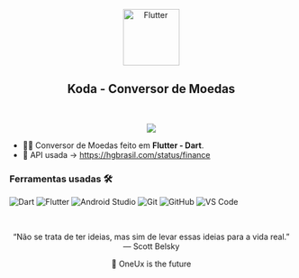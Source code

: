 <p align="center">
 <img width="100px" src="https://i.imgur.com/c8mzt5d.png" align="center" alt="Flutter" />
 <h2 align="center">Koda - Conversor de Moedas</h2>
</p>
<br>
<p align="center">
 
  <a href="https://hgbrasil.com/status/finance">
      <img src="https://img.shields.io/badge/HGBrasil%20-API%E2%86%92-gray.svg?colorA=45D1FD&colorB=45D1FD&style=for-the-badge"/>
    </a>
   

</p>

<p align="center">





</p>



- 👨‍💻 Conversor de Moedas feito em **Flutter - Dart**.
- 🔗 API usada -> https://hgbrasil.com/status/finance






 ### Ferramentas usadas 🛠


![Dart](http://img.shields.io/badge/-Dart-45d1fd?style=flat-square&logo=dart&logoColor=ffffff)
![Flutter](http://img.shields.io/badge/-Flutter-45d1fd?style=flat-square&logo=flutter&logoColor=ffffff)
![Android Studio](http://img.shields.io/badge/-Android%20Studio-81B245?style=flat-square&logo=android-studio&logoColor=ffffff)
![Git](https://img.shields.io/badge/-Git-%23F05032?style=flat-square&logo=git&logoColor=%23ffffff)
![GitHub](https://img.shields.io/badge/-GitHub-181717?style=flat-square&logo=github)
![VS Code](http://img.shields.io/badge/-VS%20Code-007ACC?style=flat-square&logo=visual-studio-code&logoColor=ffffff)


<br/>


<p align="center">
“Não se trata de ter ideias, mas sim de levar essas ideias para a vida real.” — Scott Belsky
</p>

<p align="center">
 🚀 OneUx is the future
</p>
